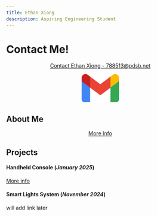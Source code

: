 ```yaml
---
title: Ethan Xiong
description: Aspiring Engineering Student
---
```


<h1>Contact Me!</h1>

<p align="center">
    <a href="https://mail.google.com/mail/u/0/?fs=1&to=788513@pdsb.net&tf=cm">Contact Ethan Xiong - 788513@pdsb.net</a>
</p>
<p align="center">
    <img src="./assets/gmail.png" width="100" height="75">
</p>

<p align="center">
    <h2>About Me</h2>
</p>

<p align="center">
    <a href="./aboutme.html">More Info</a>
</p>

## Projects

#### Handheld Console (_January 2025_)

[More info](./console.html)

#### Smart Lights System (_November 2024_)

will add link later